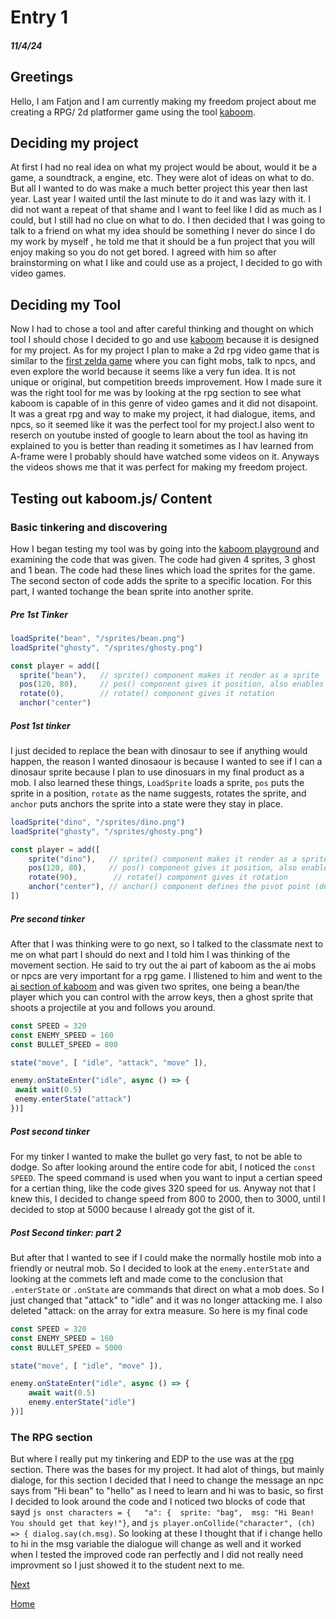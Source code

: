 # Entry 1
##### 11/4/24

## Greetings
 Hello, I am Fatjon and I am currently making my freedom project about me creating a RPG/ 2d platformer game using the tool [kaboom](https://kaboomjs.com/).

## Deciding my project
At first I had no real idea on what my project would be about, would it be a game, a soundtrack, a engine, etc. They were alot of ideas on what to do. But all I wanted to do was make a much better project this year then last year. Last year I waited until the last minute to do it and was lazy with it. I did not want a repeat of that shame  and I want to feel like I did as much as I could, but I still had no clue on what to do. I then decided that I was going to talk to a friend on what my idea should be something I never do since I do my work by myself , he told me that it should be a fun project that you will enjoy making so you do not get bored. I agreed with him so after brainstorming on what I like and could use as a project, I decided to go with video games. 


## Deciding my Tool

  Now I had to chose a tool and after careful thinking and thought on which tool I should chose I decided to go and use [kaboom](https://kaboomjs.com/) because it is designed for my project. As for my project I plan to make a 2d rpg video game that is similar to the [first zelda game](https://youtu.be/6g2vk8Gudqs?si=ek4g_W8S7XdAr9ce) where you can fight mobs, talk to npcs, and even explore the world because it seems like a very fun idea. It is not unique  or original, but competition breeds improvement. How I made sure it was the right tool for me was by looking at the rpg section to see what kaboom is capable of in this genre of video games and it did not disapoint. It was a great rpg and way to make my project, it had dialogue, items, and npcs, so it seemed like it was the perfect tool for my project.I also went to reserch on youtube insted of google to learn about the tool as having itn explained to you is better than reading it sometimes as I hav learned from A-frame were I probably should have watched some videos on it. Anyways the videos shows me that  it was perfect for making my freedom project.

## Testing out kaboom.js/ Content

 ### Basic tinkering and discovering
  How I began testing my tool was by going into the [kaboom playground](https://kaboomjs.com/play?example=add) and examining the code that was given. The code had given 4 sprites, 3 ghost and 1 bean. The code had these lines which load the sprites for the game. The second secton of code adds the sprite to a specific location. For this part, I wanted tochange the bean sprite into another sprite.
  ##### Pre 1st Tinker
  ````js
loadSprite("bean", "/sprites/bean.png")
loadSprite("ghosty", "/sprites/ghosty.png")

const player = add([
	sprite("bean"),   // sprite() component makes it render as a sprite
	pos(120, 80),     // pos() component gives it position, also enables movement
	rotate(0),        // rotate() component gives it rotation
	anchor("center")
 ````
##### Post 1st tinker

 I just decided to replace the bean with dinosaur to see if anything would happen, the reason I wanted dinosaour is because I wanted to see if I can a dinosaur sprite because I plan to use dinosuars in my final product as a mob. I also learned these things, `LoadSprite` loads a sprite, `pos` puts the sprite in a position, `rotate` as the name suggests, rotates the sprite, and `anchor` puts anchors the sprite into a state were they stay in place. 
````js
loadSprite("dino", "/sprites/dino.png")
loadSprite("ghosty", "/sprites/ghosty.png")

const player = add([
	sprite("dino"),   // sprite() component makes it render as a sprite
	pos(120, 80),     // pos() component gives it position, also enables movement
	rotate(90),        // rotate() component gives it rotation
	anchor("center"), // anchor() component defines the pivot point (defaults to "topleft")
])
````
##### Pre second tinker

   After that I was thinking were to go next, so I talked to the classmate next to me on what part I should do next and I told him I was thinking of the movement section. He said to try out the ai part of kaboom as the ai mobs or npcs are very important for a rpg game. I llistened to him and went to the [ai section of kaboom](https://kaboomjs.com/play?example=ai) and was given two sprites, one being a bean/the player which you can control with the arrow keys, then a ghost sprite that shoots a projectile at you and follows you around.
   ````js
const SPEED = 320
const ENEMY_SPEED = 160
const BULLET_SPEED = 800

state("move", [ "idle", "attack", "move" ]),

enemy.onStateEnter("idle", async () => {
	await wait(0.5)
	enemy.enterState("attack")
})]
````
  ##### Post second tinker  
 For my tinker I wanted to make the bullet go very fast, to not be able to dodge. So after looking around the entire code for abit, I noticed the `const SPEED`. The speed command is used when you want to input a certian speed for a certian thing, like the code gives 320 speed for us. Anyway not that I knew this, I decided to change speed from 800 to 2000, then to 3000, until I decided to stop at 5000 because I already got the gist of it. 

 ##### Post Second tinker: part 2
 But after that I wanted to see if I could make the normally hostile mob into a friendly or neutral mob. So I decided to look at the `enemy.enterState` and looking at the commets left and made come to the conclusion that `.enterState` or `.onState` are commands that direct on what a mob does. So I just changed that "attack" to "idle" and it was no longer attacking me. I also deleted "attack: on the array for extra measure. So here is my final code
````js
const SPEED = 320
const ENEMY_SPEED = 160
const BULLET_SPEED = 5000

state("move", [ "idle", "move" ]),

enemy.onStateEnter("idle", async () => {
	await wait(0.5)
	enemy.enterState("idle")
})]
````
 
       
  ### The RPG section 
  But where I really put my tinkering and EDP to the use was at the [rpg](https://kaboomjs.com/play?example=rpg) section. There was the bases for my project. It had alot of things, but mainly dialoge, for this section I decided that I need to change the message an npc says from "Hi bean" to "hello" as I need to learn and hi was to basic, so first I decided to look around the code and I noticed two blocks of code that sayd `js onst characters = {	"a": {	sprite: "bag",	msg: "Hi Bean! You should get that key!"}`, and `js player.onCollide("character", (ch) => { dialog.say(ch.msg)`. So looking at these I thought that if i change hello to hi in the msg variable the dialogue will change as well and it worked when I tested the improved code ran perfectly and I did not really need improvment so I just showed it to the student next to me.
 
[Next](entry02.md)  

[Home](../README.md)
